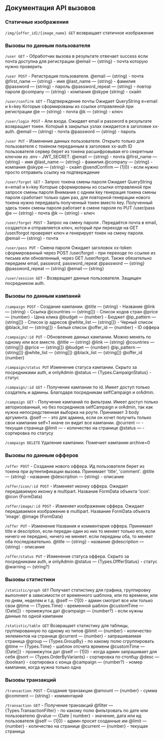 ## Документация API вызовов

### Статичные изображения

`/img/{offer_id}/{image_name} GET` возвращает статичное изображение

### Вызовы по данным пользователя 

`/user GET` - Обработчик вызова в результате отвечает success если почта доступна для регистрации
@email — {string} - почта которую нужно проверить

`/user POST` - Регистрация пользователя.
@email — {string} - почта
@first_name — {string} - имя
@last_name — {string} - фамилия
@password — {string} - пароль
@password_repeat — {string} - повтор пароля
@company — {string} - компания
@skype {string} - скайп

`/user/confirm GET` - Подтверждение почты Ожидает QueryString e=email и k=key Которые сформированы из ссылки отправленой при регистрации
@e — {string} - почта
@k — {string} - ключ

`/user/login POST` - Апи входа. Ожидвет email и password в результате возвращает токен. Который в закрытых узлах ожидается в заголовке xx-auth.
@email — {string} - почта
@password — {string} - пароль

`/user PUT` - Изменение данных пользователя. Открыто только для пользователя с токеном переданным в заголовке xx-auth ID пользователя сервер берет из токена расшифровывая его секретным ключом из .env - JWT_SECRET.
@email — {string} - почта
@first_name — {string} - имя
@last_name — {string} - фамилия
@company — {string} - компания
@skype — {string} - скайп
@sendConfirm — {1|0} - если нужно просто отправить ссылку на подтверждение

`/user/forgot GET` - Запрос токена смены пароля Ожидает QueryString e=email и k=key Которые сформированы из ссылки отправленой при запросе смены пароля
Внимание с одним key генерация токена смены пароля сработает только один раз, для повторной генерации нового токена нужно передавать полученный токен вместо key. Полученный здесь токен смены пароля работает в смене пароля по PUT /user/pass
@e — {string} - почта
@k — {string} - ключ

`/user/forgot POST` - Запрос на смену пароля . Передаётся почта в email, создается и отправляется ключ, который при переходе на GET /user/forgot проверяет ключ и генерирует токен на смену пароля.
@email — {string} - почта

`/user/pass PUT` - Смена пароля Ожидает заголовок xx-token сформированный через POST /user/forgot - при переходе по ссылке из письма или обновленный, через GET /user/forgot. Также обязательно передаем email, password, password_repeat
@password — {string}
@password_repeat — {string}
@email — {string}

`/user/session GET` - Возвращает данные пользователя. Защищен посредником auth.


### Вызовы по данным кампаний

`/campaign POST` -  Создание кампании.
@title — {string} - Название
@link — {string} - Ссылка
@countries — {string[]} - Список кодов стран
@price — {number} - Цена клика
@budget — {number} - Бюджет
@ip_pattern — {string[]} - Список ip адресов
@white_list — {string[]} - Черный список
@black_list — {string[]} - Белый список
@offer_id — {number} - ID оффера

`/campaign/:id PUT` - Обновление данных кампании. Можно менять по одному или все вместе.
@title — {string}
@link — {string}
@countries — {string[]}
@price — {string[]}
@budget — {number}
@ip_pattern — {string[]}
@white_list — {string[]}
@black_list — {string[]}
@offer_id {number}

`/campaign/status PUT` Изменение статуса кампании. Скрыто за посредниками auth, и onlyAdmin
@status — {Types.CampaignStatus} - статус

`/campaign/:id GET` - Получение кампании по id. Имеет доступ только создатель и админы. Благодаря посредникам selfCampaign и orAdmin.

`/campaign GET` - Получение кампаний по фильтрам. Имеет доступ только авторизованный, но без посредников selfCampaign и orAdmin, так как нужна непосредственная выборка на роуте. Принимает 3 body аргумента.
@self — - это для админа, если он хочет получить только свои кампании self=1 иначе он видит все кампании.
@current — - текущая страница
@limit — - количество на странице
@status — - сортировка по статусу

`/campaign DELETE` Удаление кампании. Помечает кампании archive=0

### Вызовы по данным офферов

`/offer POST` - Создание нового оффера. Ид пользователя берет из токена при аутентификации вызова. Принимает 'title', 'comment'.
@title — {string} - название
@description — {string} - описание

`/offer/icon/:id POST` - Изменяет иконку оффера. Ожидает передаваемую иконку в multipart. Название FormData объекта 'icon'.
@icon {FormData}

`/offer/image/:id POST` - Изменяет изображение оффера. Ожидает передаваемое изображение в multipart. Название FormData объекта 'image'.
@image {FormData}

`/offer PUT` - Изменение Названия и комментария оффера. Принимает title и description, если передан один из них то меняет только его, если ничего не передано, ничего не меняет. если переданы оба, то меняет оба последовательно.
@title — {string} - название
@description — {string} - описание

`/offer/status PUT` - Изменение статуса оффера. Скрыто за посредниками auth, и onlyAdmin
@status — {Types.OffferStatus} - статус
@warning — {string?}

### Вызовы статистики

`/statistic/graph GET` Получает статистику для графика, группировку выполняет в зависимости от временного шаблона, или по времени, или по дням, неделям и т.д.
@self — {1|0} - админ смотрит все или только свои
@time — {Types.Time} - временной шаблон
@customTime — {Date[]} - промежуток дат
@campaign — {number?} - если нужны данные по одной кампании

`/statistic/table GET` Возвращает статистику для таблицы, группированную по одному из типов
@limit — {number} - количество эелементов на странице
@current — {number} - запрашиваемая страница
@group — {Types.GroupBy} - по какому полю сгруппировать
@time — {Types.Time} - шаблон отсчета времени
@customTime — {Date[]} - промежуток дат
@self — {1|0} - когда админ запрашивает для себя
@sort — {Types.OrderByVariants} - сортировка по столбцу
@desc — {boolean} - сортировка с конца
@campaign — {number?} - номер кампании, когда нужна только одна

### Вызовы транзакций

`/transaction POST` - Создание транзакции
@amount — {number} - сумма
@comment — {string} - комментарий

`/transaction GET` - Получение транзакций
@filter — {Types.TransactionFilter} - по какому полю фильтровать по дате или пользователю
@value — {Date | number} - значение, дата или ид пользователя
@self — {1|0} - админ просит созданные им
@limit — {number} - количество на странице
@current — {number} - текущая страница